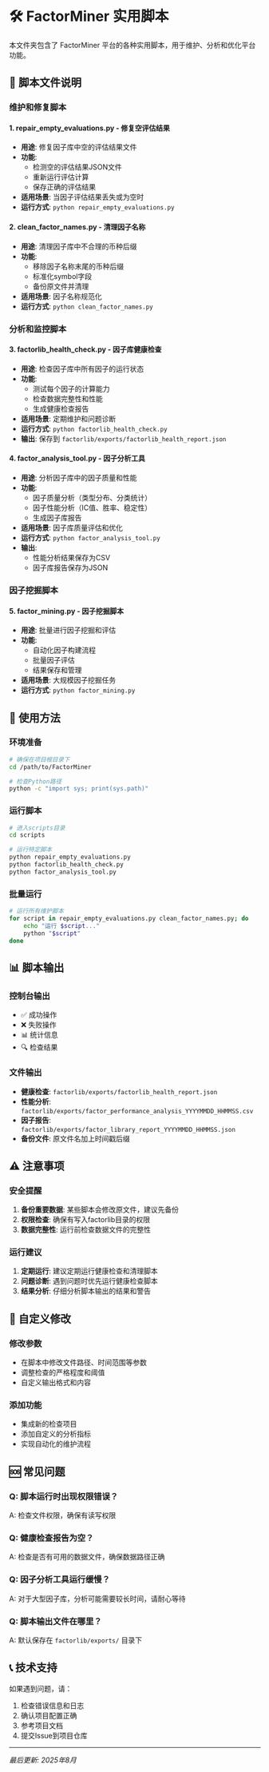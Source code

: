 # 🛠️ FactorMiner 实用脚本

本文件夹包含了 FactorMiner 平台的各种实用脚本，用于维护、分析和优化平台功能。

## 🎯 脚本文件说明

### 维护和修复脚本

#### 1. **repair_empty_evaluations.py** - 修复空评估结果
- **用途**: 修复因子库中空的评估结果文件
- **功能**: 
  - 检测空的评估结果JSON文件
  - 重新运行评估计算
  - 保存正确的评估结果
- **适用场景**: 当因子评估结果丢失或为空时
- **运行方式**: `python repair_empty_evaluations.py`

#### 2. **clean_factor_names.py** - 清理因子名称
- **用途**: 清理因子库中不合理的币种后缀
- **功能**:
  - 移除因子名称末尾的币种后缀
  - 标准化symbol字段
  - 备份原文件并清理
- **适用场景**: 因子名称规范化
- **运行方式**: `python clean_factor_names.py`

### 分析和监控脚本

#### 3. **factorlib_health_check.py** - 因子库健康检查
- **用途**: 检查因子库中所有因子的运行状态
- **功能**:
  - 测试每个因子的计算能力
  - 检查数据完整性和性能
  - 生成健康检查报告
- **适用场景**: 定期维护和问题诊断
- **运行方式**: `python factorlib_health_check.py`
- **输出**: 保存到 `factorlib/exports/factorlib_health_report.json`

#### 4. **factor_analysis_tool.py** - 因子分析工具
- **用途**: 分析因子库中的因子质量和性能
- **功能**:
  - 因子质量分析（类型分布、分类统计）
  - 因子性能分析（IC值、胜率、稳定性）
  - 生成因子库报告
- **适用场景**: 因子库质量评估和优化
- **运行方式**: `python factor_analysis_tool.py`
- **输出**: 
  - 性能分析结果保存为CSV
  - 因子库报告保存为JSON

### 因子挖掘脚本

#### 5. **factor_mining.py** - 因子挖掘脚本
- **用途**: 批量进行因子挖掘和评估
- **功能**:
  - 自动化因子构建流程
  - 批量因子评估
  - 结果保存和管理
- **适用场景**: 大规模因子挖掘任务
- **运行方式**: `python factor_mining.py`

## 🚀 使用方法

### 环境准备
```bash
# 确保在项目根目录下
cd /path/to/FactorMiner

# 检查Python路径
python -c "import sys; print(sys.path)"
```

### 运行脚本
```bash
# 进入scripts目录
cd scripts

# 运行特定脚本
python repair_empty_evaluations.py
python factorlib_health_check.py
python factor_analysis_tool.py
```

### 批量运行
```bash
# 运行所有维护脚本
for script in repair_empty_evaluations.py clean_factor_names.py; do
    echo "运行 $script..."
    python "$script"
done
```

## 📊 脚本输出

### 控制台输出
- ✅ 成功操作
- ❌ 失败操作
- 📊 统计信息
- 🔍 检查结果

### 文件输出
- **健康检查**: `factorlib/exports/factorlib_health_report.json`
- **性能分析**: `factorlib/exports/factor_performance_analysis_YYYYMMDD_HHMMSS.csv`
- **因子报告**: `factorlib/exports/factor_library_report_YYYYMMDD_HHMMSS.json`
- **备份文件**: 原文件名加上时间戳后缀

## ⚠️ 注意事项

### 安全提醒
1. **备份重要数据**: 某些脚本会修改原文件，建议先备份
2. **权限检查**: 确保有写入factorlib目录的权限
3. **数据完整性**: 运行前检查数据文件的完整性

### 运行建议
1. **定期运行**: 建议定期运行健康检查和清理脚本
2. **问题诊断**: 遇到问题时优先运行健康检查脚本
3. **结果分析**: 仔细分析脚本输出的结果和警告

## 🔧 自定义修改

### 修改参数
- 在脚本中修改文件路径、时间范围等参数
- 调整检查的严格程度和阈值
- 自定义输出格式和内容

### 添加功能
- 集成新的检查项目
- 添加自定义的分析指标
- 实现自动化的维护流程

## 🆘 常见问题

### Q: 脚本运行时出现权限错误？
A: 检查文件权限，确保有读写权限

### Q: 健康检查报告为空？
A: 检查是否有可用的数据文件，确保数据路径正确

### Q: 因子分析工具运行缓慢？
A: 对于大型因子库，分析可能需要较长时间，请耐心等待

### Q: 脚本输出文件在哪里？
A: 默认保存在 `factorlib/exports/` 目录下

## 📞 技术支持

如果遇到问题，请：
1. 检查错误信息和日志
2. 确认项目配置正确
3. 参考项目文档
4. 提交Issue到项目仓库

---

*最后更新: 2025年8月*

